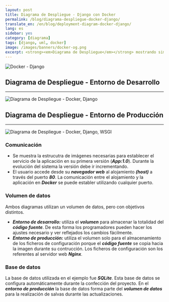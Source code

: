 ```yaml
---
layout: post
title: Diagrama de Despliegue - Django con Docker
permalink: /blog/diagrama-despliegue-docker-django/
translate_en: /en/blog/deployment-diagram-docker-django/
lang: es
sidebar: yes
category: [diagrama]
tags: [django, uml, docker]
image: /images/banners/docker-og.png
excerpt: <strong><em>Diagrama de Despliegue</em></strong> mostrando similitudes y diferencias entre los <strong><em>entornos de desarrollo y producción</em></strong> para <strong><em>projectos con Django</em></strong> utilizando <strong><em>Docker</em></strong>.
---
```


<img src="{{ site.baseurl }}/images/banners/django-docker.png" title="Docker - Django" name="Docker - Django" />

## Diagrama de Despliegue - Entorno de Desarrollo
____
<img src="{{ site.baseurl }}/images/diagrams/docker-django-development.png" title="Diagrama de Despliegue - Docker, Django" name="Diagrama de Despliegue - Docker, Django" />

## Diagrama de Despliegue - Entorno de Producción
____
<img src="{{ site.baseurl }}/images/diagrams/docker-django-wsgi-production.png" title="Diagrama de Despliegue - Docker, Django, WSGI" name="Diagrama de Despliegue - Docker, Django, WSGI" />

### Comunicación

* Se muestra la estrucutra de imágenes necesarias para establecer el servicio de la aplicación en su primera versión (**_App:1.0_**). Durante la evolución del sistema la versión debe ir incrementando.
* El usuario accede desde su **_navegador web_** al alojamiento **_(host)_** a través del puerto **_80_**. La comunicación entre el alojamiento y la aplicación en **_Docker_** se puede establer utilizando cualquier puerto.

### Volumen de datos
Ambos diagramas utilizan un volumen de datos, pero con objetivos distintos.

* **_Entorno de desarrollo:_** utiliza el **_volumen_** para almacenar la totalidad del **_código fuente_**. De esta forma los programadores pueden hacer los ajustes necesario y ver reflejados los cambios fácilmente.
* **_Entorno de producción:_** utiliza el volumen solo para el almacenamiento de los ficheros de configuración porque el **_código fuente_** se copia hacia la imagen durante su contrucción. Los ficheros de configuración son los referentes al servidor web **_Nginx_**.

### Base de datos
La base de datos utilizada en el ejemplo fue **_SQLite_**. Esta base de datos se configura automáticamente durante la confección del proyecto. En el **_entorno de producción_** la base de datos forma parte del **_volumen de datos_** para la realización de salvas durante las actualizaciones.